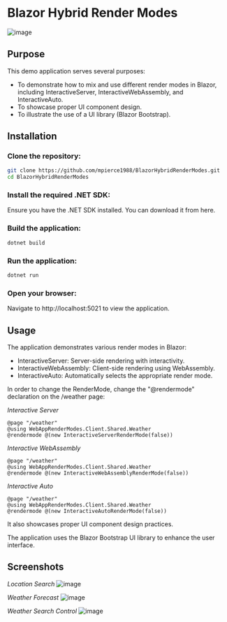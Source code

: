 # Blazor Hybrid Render Modes
![image](https://github.com/user-attachments/assets/03650d87-7eb6-493f-9b07-29d222c1a84d)


## Purpose

This demo application serves several purposes:

- To demonstrate how to mix and use different render modes in Blazor, including InteractiveServer, InteractiveWebAssembly, and InteractiveAuto.
- To showcase proper UI component design.
- To illustrate the use of a UI library (Blazor Bootstrap).

## Installation

### Clone the repository:

```bash
git clone https://github.com/mpierce1988/BlazorHybridRenderModes.git
cd BlazorHybridRenderModes
```

### Install the required .NET SDK:

Ensure you have the .NET SDK installed. You can download it from here.

### Build the application:

```bash
dotnet build
```

### Run the application:

```bash
dotnet run
```
### Open your browser:

Navigate to http://localhost:5021 to view the application.

## Usage

The application demonstrates various render modes in Blazor:
- InteractiveServer: Server-side rendering with interactivity.
- InteractiveWebAssembly: Client-side rendering using WebAssembly.
- InteractiveAuto: Automatically selects the appropriate render mode.

In order to change the RenderMode, change the "@rendermode" declaration on the /weather page:

_Interactive Server_
```CSHARP
@page "/weather"
@using WebAppRenderModes.Client.Shared.Weather
@rendermode @(new InteractiveServerRenderMode(false))
```

_Interactive WebAssembly_
```CSHARP
@page "/weather"
@using WebAppRenderModes.Client.Shared.Weather
@rendermode @(new InteractiveWebAssemblyRenderMode(false))
```

_Interactive Auto_
```CSHARP
@page "/weather"
@using WebAppRenderModes.Client.Shared.Weather
@rendermode @(new InteractiveAutoRenderMode(false))
```

It also showcases proper UI component design practices.

The application uses the Blazor Bootstrap UI library to enhance the user interface.

## Screenshots
_Location Search_
![image](https://github.com/user-attachments/assets/025ca218-c628-421b-959c-ed224096a2a7)

_Weather Forecast_
![image](https://github.com/user-attachments/assets/97a7ff6c-72bd-470f-8ae6-2b7063faa8c5)

_Weather Search Control_
![image](https://github.com/user-attachments/assets/7e4183c8-48e1-46a4-bc0a-1d2c65545473)




